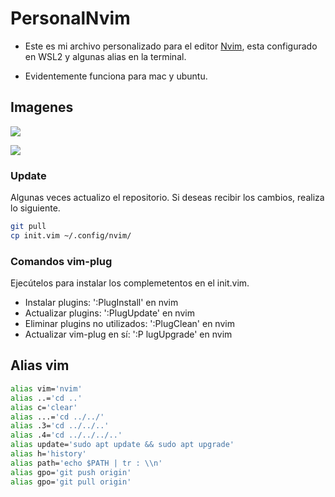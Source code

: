 # PersonalNvim

- Este es mi archivo personalizado para el editor [Nvim](https://neovim.io/), esta configurado en WSL2 y algunas alias en la terminal. 

- Evidentemente funciona para mac y ubuntu.

## Imagenes
![](https://i.ibb.co/GQGjshk/img1.png)


![](https://i.ibb.co/w6BVrwF/img2.png)


### Update

Algunas veces actualizo el repositorio. Si deseas recibir los cambios, realiza lo siguiente.

```sh
git pull
cp init.vim ~/.config/nvim/
```

### Comandos vim-plug 

Ejecútelos para instalar los complemetentos en el init.vim.

* Instalar plugins: ':PlugInstall' en nvim
* Actualizar plugins: ':PlugUpdate' en nvim
* Eliminar plugins no utilizados: ':PlugClean' en nvim
* Actualizar vim-plug en sí: ':P lugUpgrade' en nvim

## Alias vim

```sh
alias vim='nvim'
alias ..='cd ..'
alias c='clear'
alias ...='cd ../../'
alias .3='cd ../../..'
alias .4='cd ../../../..'
alias update='sudo apt update && sudo apt upgrade'
alias h='history'
alias path='echo $PATH | tr : \\n'
alias gpo='git push origin'
alias gpo='git pull origin'
```